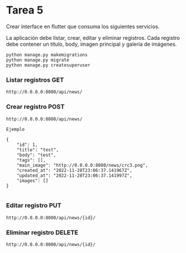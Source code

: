 # Tarea 5

Crear interface en flutter que consuma los siguientes servicios.

La aplicación debe listar, crear, editar y eliminar registros. Cada registro debe contener un título, body, imagen principal
y galería de imágenes.


```
python manage.py makemigrations
python manage.py migrate
python manage.py createsuperuser
```

### Listar registros GET
```
http://0.0.0.0:8080/api/news/
```

### Crear registro POST

```
http://0.0.0.0:8080/api/news/

Ejemplo

{
    "id": 1,
    "title": "test",
    "body": "test",
    "tags": [],
    "main_image": "http://0.0.0.0:8080/news/crc3.png",
    "created_at": "2022-11-28T23:06:37.141967Z",
    "updated_at": "2022-11-28T23:06:37.141997Z",
    "images": []
}


```

### Editar registro PUT

```
http://0.0.0.0:8080/api/news/{id}/
```

### Eliminar registro DELETE

```
http://0.0.0.0:8080/api/news/{id}/
```
